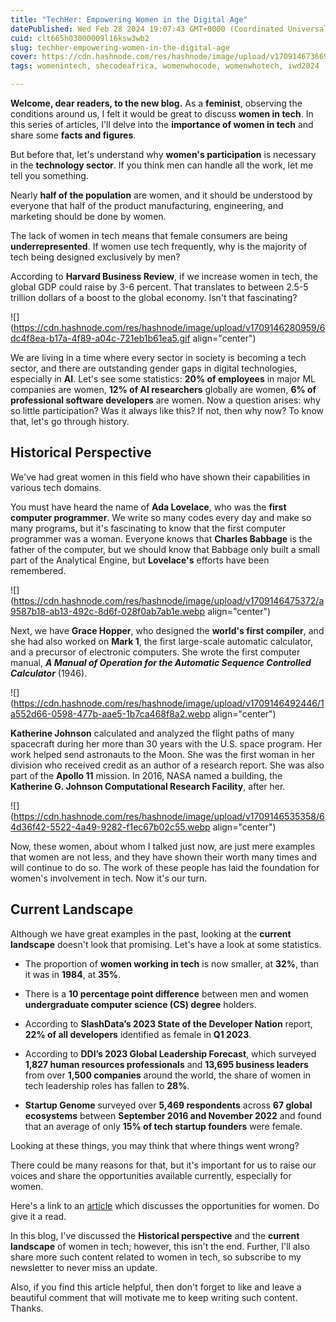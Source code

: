 ```yaml
---
title: "TechHer: Empowering Women in the Digital Age"
datePublished: Wed Feb 28 2024 19:07:43 GMT+0000 (Coordinated Universal Time)
cuid: clt665h03000009l16ksw3wb2
slug: techher-empowering-women-in-the-digital-age
cover: https://cdn.hashnode.com/res/hashnode/image/upload/v1709146736699/fe2671d9-6e56-44ee-b2ae-f2628dfd52b8.jpeg
tags: womenintech, shecodeafrica, womenwhocode, womenwhotech, iwd2024

---
```


**Welcome, dear readers, to the new blog.** As a **feminist**, observing the conditions around us, I felt it would be great to discuss **women in tech**. In this series of articles, I'll delve into the **importance of women in tech** and share some **facts and figures**.

But before that, let's understand why **women's participation** is necessary in the **technology sector**. If you think men can handle all the work, let me tell you something.

Nearly **half of the population** are women, and it should be understood by everyone that half of the product manufacturing, engineering, and marketing should be done by women.

The lack of women in tech means that female consumers are being **underrepresented**. If women use tech frequently, why is the majority of tech being designed exclusively by men?

According to **Harvard Business Review**, if we increase women in tech, the global GDP could raise by 3-6 percent. That translates to between 2.5-5 trillion dollars of a boost to the global economy. Isn't that fascinating?

![](https://cdn.hashnode.com/res/hashnode/image/upload/v1709146280959/6dc4f8ea-b17a-4f89-a04c-721eb1b61ea5.gif align="center")

We are living in a time where every sector in society is becoming a tech sector, and there are outstanding gender gaps in digital technologies, especially in **AI**. Let's see some statistics: **20% of employees** in major ML companies are women, **12% of AI researchers** globally are women, **6% of professional software developers** are women. Now a question arises: why so little participation? Was it always like this? If not, then why now? To know that, let's go through history.

## Historical Perspective

We've had great women in this field who have shown their capabilities in various tech domains.

You must have heard the name of **Ada Lovelace**, who was the **first computer programmer**. We write so many codes every day and make so many programs, but it's fascinating to know that the first computer programmer was a woman. Everyone knows that **Charles Babbage** is the father of the computer, but we should know that Babbage only built a small part of the Analytical Engine, but **Lovelace's** efforts have been remembered.

![](https://cdn.hashnode.com/res/hashnode/image/upload/v1709146475372/a9587b18-ab13-492c-8d6f-028f0ab7ab1e.webp align="center")

Next, we have **Grace Hopper**, who designed the **world's first compiler**, and she had also worked on **Mark 1**, the first large-scale automatic calculator, and a precursor of electronic computers. She wrote the first computer manual, ***A Manual of Operation for the Automatic Sequence Controlled Calculator*** (1946).

![](https://cdn.hashnode.com/res/hashnode/image/upload/v1709146492446/1a552d66-0598-477b-aae5-1b7ca468f8a2.webp align="center")

**Katherine Johnson** calculated and analyzed the flight paths of many spacecraft during her more than 30 years with the U.S. space program. Her work helped send astronauts to the Moon. She was the first woman in her division who received credit as an author of a research report. She was also part of the **Apollo 11** mission. In 2016, NASA named a building, the **Katherine G. Johnson Computational Research Facility**, after her.

![](https://cdn.hashnode.com/res/hashnode/image/upload/v1709146535358/64d36f42-5522-4a49-9282-f1ec67b02c55.webp align="center")

Now, these women, about whom I talked just now, are just mere examples that women are not less, and they have shown their worth many times and will continue to do so. The work of these people has laid the foundation for women's involvement in tech. Now it's our turn.

## Current Landscape

Although we have great examples in the past, looking at the **current landscape** doesn't look that promising. Let's have a look at some statistics.

* The proportion of **women working in tech** is now smaller, at **32%**, than it was in **1984**, at **35%**.
    
* There is a **10 percentage point difference** between men and women **undergraduate computer science (CS) degree** holders.
    
* According to **SlashData’s 2023 State of the Developer Nation** report, **22% of all developers** identified as female in **Q1 2023**.
    
* According to **DDI’s 2023 Global Leadership Forecast**, which surveyed **1,827 human resources professionals** and **13,695 business leaders** from over **1,500 companies** around the world, the share of women in tech leadership roles has fallen to **28%**.
    
* **Startup Genome** surveyed over **5,469 respondents** across **67 global ecosystems** between **September 2016 and November 2022** and found that an average of only **15% of tech startup founders** were female.
    

Looking at these things, you may think that where things went wrong?

There could be many reasons for that, but it's important for us to raise our voices and share the opportunities available currently, especially for women.

Here's a link to an [article](https://www.cio.com/article/215709/16-organizations-for-women-in-tech.html) which discusses the opportunities for women. Do give it a read.

In this blog, I've discussed the **Historical perspective** and the **current landscape** of women in tech; however, this isn't the end. Further, I'll also share more such content related to women in tech, so subscribe to my newsletter to never miss an update.

Also, if you find this article helpful, then don't forget to like and leave a beautiful comment that will motivate me to keep writing such content. Thanks.